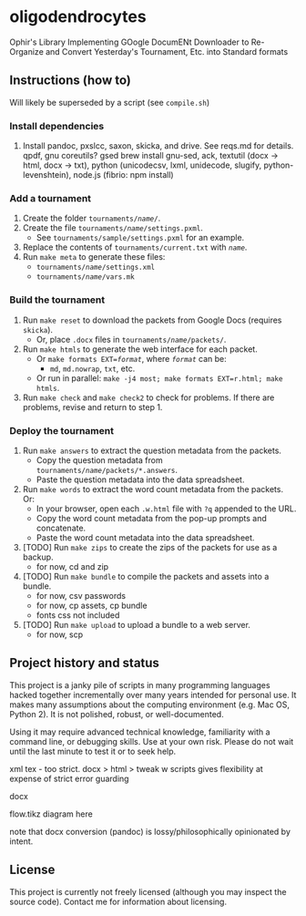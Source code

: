 oligodendrocytes
================

Ophir's Library Implementing GOogle DocumENt Downloader to Re-Organize and Convert Yesterday's Tournament, Etc. into Standard formats

## Instructions (how to)

Will likely be superseded by a script (see `compile.sh`)

### Install dependencies

1. Install pandoc, pxslcc, saxon, skicka, and drive. See reqs.md for details.
qpdf, gnu coreutils? gsed brew install gnu-sed, ack, textutil (docx -> html, docx -> txt), python (unicodecsv, lxml, unidecode, slugify, python-levenshtein), node.js (fibrio: npm install)

### Add a tournament

1. Create the folder <code>tournaments/_name_/</code>.
2. Create the file <code>tournaments/_name_/settings.pxml</code>.
   * See <code>tournaments/sample/settings.pxml</code> for an example.
3. Replace the contents of `tournaments/current.txt` with <code>_name_</code>.
4. Run `make meta` to generate these files:
   * <code>tournaments/_name_/settings.xml</code>
   * <code>tournaments/_name_/vars.mk</code>

### Build the tournament

1. Run `make reset` to download the packets from Google Docs (requires `skicka`).
   * Or, place `.docx` files in <code>tournaments/_name_/packets/</code>.
2. Run `make htmls` to generate the web interface for each packet.
   * Or <code>make formats EXT=_format_</code>, where <code>_format_</code> can be:
     * `md`, `md.nowrap`, `txt`, etc.
   * Or run in parallel: `make -j4 most; make formats EXT=r.html; make htmls`.
3. Run `make check` and `make check2` to check for problems.
   If there are problems, revise and return to step 1.

### Deploy the tournament

1. Run `make answers` to extract the question metadata from the packets.
   * Copy the question metadata from <code>tournaments/_name_/packets/\*.answers</code>.
   * Paste the question metadata into the data spreadsheet.
2. Run `make words` to extract the word count metadata from the packets. Or:
   * In your browser, open each `.w.html` file with `?q` appended to the URL.
   * Copy the word count metadata from the pop-up prompts and concatenate.
   * Paste the word count metadata into the data spreadsheet.
3. [TODO] Run `make zips` to create the zips of the packets for use as a backup.
   * for now, cd and zip
4. [TODO] Run `make bundle` to compile the packets and assets into a bundle.
   * for now, csv passwords
   * for now, cp assets, cp bundle
   * fonts css not included
5. [TODO] Run `make upload` to upload a bundle to a web server.
   * for now, scp

## Project history and status

This project is a janky pile of scripts in many programming languages
hacked together incrementally over many years intended for personal use.
It makes many assumptions about the computing environment (e.g. Mac OS, Python 2).
It is not polished, robust, or well-documented.

Using it may require advanced technical knowledge, familiarity with a command line, or debugging skills.
Use at your own risk. Please do not wait until the last minute to test it or to seek help.


xml tex - too strict. docx > html > tweak w scripts gives flexibility at expense of strict error guarding

docx 

flow.tikz diagram here

note that docx conversion (pandoc) is lossy/philosophically opinionated by intent.

## License

This project is currently not freely licensed (although you may inspect the source code).
Contact me for information about licensing.
